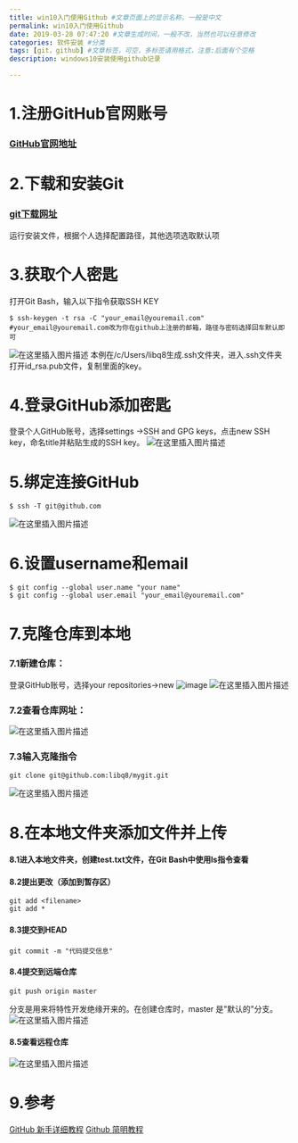```yaml
---
title: win10入门使用Github #文章页面上的显示名称，一般是中文
permalink: win10入门使用Github
date: 2019-03-28 07:47:20 #文章生成时间，一般不改，当然也可以任意修改
categories: 软件安装 #分类
tags: [git，github] #文章标签，可空，多标签请用格式，注意:后面有个空格
description: windows10安装使用github记录

---
```


<!--more-->

# 1.注册GitHub官网账号

### [GitHub官网地址](https://github.com)

# 2.下载和安装Git
### [git下载网址](https://git-scm.com/download)
运行安装文件，根据个人选择配置路径，其他选项选取默认项

# 3.获取个人密匙
打开Git Bash，输入以下指令获取SSH KEY
~~~
$ ssh-keygen -t rsa -C "your_email@youremail.com"
#your_email@youremail.com改为你在github上注册的邮箱，路径与密码选择回车默认即可
~~~
![在这里插入图片描述](http://upload-images.jianshu.io/upload_images/7659992-92612db7f09bfe95?imageMogr2/auto-orient/strip%7CimageView2/2/w/1240)
本例在/c/Users/libq8生成.ssh文件夹，进入.ssh文件夹打开id_rsa.pub文件，复制里面的key。

# 4.登录GitHub添加密匙
登录个人GitHub账号，选择settings ->SSH and GPG keys，点击new SSH key，命名title并粘贴生成的SSH key。
![在这里插入图片描述](http://upload-images.jianshu.io/upload_images/7659992-c95c03187ce9e9df?imageMogr2/auto-orient/strip%7CimageView2/2/w/1240)

# 5.绑定连接GitHub
~~~
$ ssh -T git@github.com
~~~
![在这里插入图片描述](http://upload-images.jianshu.io/upload_images/7659992-40155e475518fea3.png?imageMogr2/auto-orient/strip%7CimageView2/2/w/1240)

# 6.设置username和email
~~~
$ git config --global user.name "your name"
$ git config --global user.email "your_email@youremail.com"
~~~

# 7.克隆仓库到本地
### 7.1新建仓库：
登录GitHub账号，选择your repositories->new
![image](http://upload-images.jianshu.io/upload_images/7659992-5a7ff616a3f35306.png?imageMogr2/auto-orient/strip%7CimageView2/2/w/1240)
![在这里插入图片描述](http://upload-images.jianshu.io/upload_images/7659992-525fea46becb905a?imageMogr2/auto-orient/strip%7CimageView2/2/w/1240)
### 7.2查看仓库网址：
![在这里插入图片描述](http://upload-images.jianshu.io/upload_images/7659992-4bc6f920a1c03b82.png?imageMogr2/auto-orient/strip%7CimageView2/2/w/1240)
### 7.3输入克隆指令
~~~
git clone git@github.com:libq8/mygit.git
~~~
![在这里插入图片描述](http://upload-images.jianshu.io/upload_images/7659992-3c14538acb8ddee8.png?imageMogr2/auto-orient/strip%7CimageView2/2/w/1240)

# 8.在本地文件夹添加文件并上传
#### 8.1进入本地文件夹，创建test.txt文件，在Git Bash中使用ls指令查看
#### 8.2提出更改（添加到暂存区）
~~~
git add <filename>
git add *
~~~

#### 8.3提交到HEAD
~~~
git commit -m "代码提交信息"
~~~
#### 8.4提交到远端仓库
~~~
git push origin master
~~~
分支是用来将特性开发绝缘开来的。在创建仓库时，master 是"默认的"分支。
![在这里插入图片描述](http://upload-images.jianshu.io/upload_images/7659992-0b60f7da61faca44?imageMogr2/auto-orient/strip%7CimageView2/2/w/1240)

#### 8.5查看远程仓库
![在这里插入图片描述](http://upload-images.jianshu.io/upload_images/7659992-1f6ea23f9875441c.png?imageMogr2/auto-orient/strip%7CimageView2/2/w/1240)

# 9.参考
[GitHub 新手详细教程](https://blog.csdn.net/Hanani_Jia/article/details/77950594)
[Github 简明教程](http://www.runoob.com/w3cnote/git-guide.html)